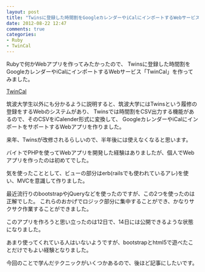 ```yaml
---
layout: post
title: "Twinsに登録した時間割をGoogleカレンダーやiCalにインポートするWebサービス「TwinCal」を作った"
date: 2012-08-22 12:47
comments: true
categories: 
- Ruby
- TwinCal
---
```


Rubyで何かWebアプリを作ってみたかったので、
Twinsに登録した時間割をGoogleカレンダーやiCalにインポートするWebサービス「TwinCal」を作ってみました。

[TwinCal](http://gam0022.net/app/twincal/)

筑波大学生以外にも分かるように説明すると、筑波大学にはTwinsという履修の登録をするWebのシステムがあり、
Twinsでは時間割をCSV出力する機能があるので、そのCSVをiCalender形式に変換して、
GoogleカレンダーやiCalにインポートをサポートするWebアプリを作りました。

来年、Twinsが改修されるらしいので、半年後には使えなくなると思います。

バイトでPHPを使ってWebアプリを開発した経験はありましたが、個人でWebアプリを作ったのは初めてでした。

気を使ったこととして、ビューの部分はerb(railsでも使われているアレ)を使い、MVCを意識して作りました。

最近流行りのbootstrapやjQueryなどを使ったのですが、この2つを使ったのは正解でした。
これらのおかげでロジック部分に集中することができ、かなりサクサク作業することができました。

このアプリを作ろうと思い立ったのは12日で、14日には公開できるような状態になりました。

あまり使ってくれている人はいないようですが、bootstrapとhtml5で遊べたことだけでもよい経験となりました。

今回のことで学んだテクニックがいくつかあるので、後ほど記事にしたいです。

